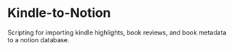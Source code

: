 # Kindle-to-Notion
Scripting for importing kindle highlights, book reviews, and book metadata to a notion database. 
